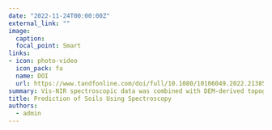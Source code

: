 ```yaml
---
date: "2022-11-24T00:00:00Z"
external_link: ""
image:
  caption: 
  focal_point: Smart
links:
- icon: photo-video
  icon_pack: fa
  name: DOI
  url: https://www.tandfonline.com/doi/full/10.1080/10106049.2022.2138565
summary: Vis-NIR spectroscopic data was combined with DEM-derived topographic data and remote sensing data using an RF model hybridized with a particle swarm optimization algorithm for predicting the spatial variability of soil surficial clay contents, EC, and CCE for the agriculturally-intensive region of Kurdistan, Iran.
title: Prediction of Soils Using Spectroscopy
authors: 
  - admin
---
```


